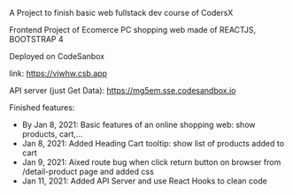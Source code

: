 A Project to finish basic web fullstack dev course of CodersX

Frontend Project of Ecomerce PC shopping web made of REACTJS, BOOTSTRAP 4

Deployed on CodeSanbox

link: https://vjwhw.csb.app

API server (just Get Data): https://mg5em.sse.codesandbox.io

Finished features:
- By Jan 8, 2021: Basic features of an online shopping web: show products, cart,...
- Jan 8, 2021: Added Heading Cart tooltip: show list of products added to cart
- Jan 9, 2021: Aixed route bug when click return button on browser from /detail-product page and added css 
- Jan 11, 2021: Added API Server and use React Hooks to clean code

